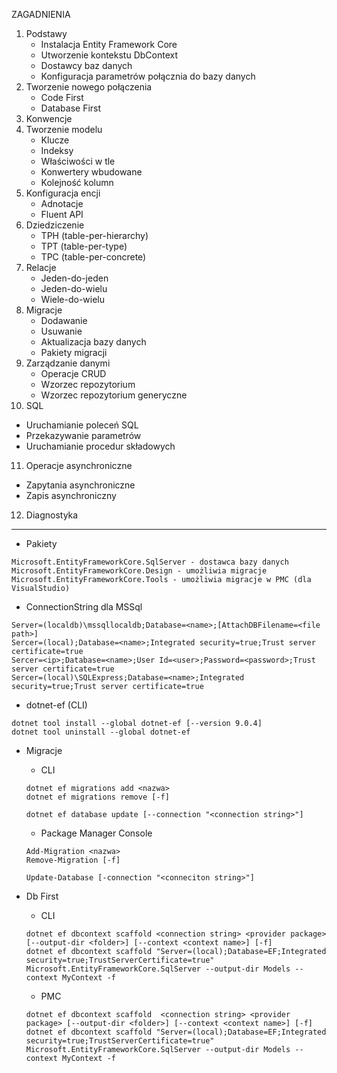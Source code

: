 ZAGADNIENIA
1. Podstawy
   - Instalacja Entity Framework Core
   - Utworzenie kontekstu DbContext
   - Dostawcy baz danych
   - Konfiguracja parametrów połącznia do bazy danych
2. Tworzenie nowego połączenia
   - Code First
   - Database First
3. Konwencje
4. Tworzenie modelu
   - Klucze
   - Indeksy
   - Właściwości w tle
   - Konwertery wbudowane
   - Kolejność kolumn
5. Konfiguracja encji
   - Adnotacje
   - Fluent API
6. Dziedziczenie
   - TPH (table-per-hierarchy)
   - TPT (table-per-type)
   - TPC (table-per-concrete)
7. Relacje
   - Jeden-do-jeden
   - Jeden-do-wielu
   - Wiele-do-wielu
8. Migracje
   - Dodawanie
   - Usuwanie
   - Aktualizacja bazy danych
   - Pakiety migracji
9. Zarządzanie danymi
   - Operacje CRUD
   - Wzorzec repozytorium
   - Wzorzec repozytorium generyczne
10. SQL
   - Uruchamianie poleceń SQL
   - Przekazywanie parametrów
   - Uruchamianie procedur składowych
11. Operacje asynchroniczne
   - Zapytania asynchroniczne
   - Zapis asynchroniczny
12. Diagnostyka

--------------------------------------------------

* Pakiety
```
Microsoft.EntityFrameworkCore.SqlServer - dostawca bazy danych
Microsoft.EntityFrameworkCore.Design - umożliwia migracje
Microsoft.EntityFrameworkCore.Tools - umożliwia migracje w PMC (dla VisualStudio)
```
   
* ConnectionString dla MSSql
```
Server=(localdb)\mssqllocaldb;Database=<name>;[AttachDBFilename=<file path>]
Sercer=(local);Database=<name>;Integrated security=true;Trust server certificate=true
Sercer=<ip>;Database=<name>;User Id=<user>;Password=<password>;Trust server certificate=true
Sercer=(local)\SQLExpress;Database=<name>;Integrated security=true;Trust server certificate=true
```

* dotnet-ef (CLI)
```
dotnet tool install --global dotnet-ef [--version 9.0.4]
dotnet tool uninstall --global dotnet-ef
```

* Migracje
   * CLI
   ```
   dotnet ef migrations add <nazwa>
   dotnet ef migrations remove [-f]
   
   dotnet ef database update [--connection "<connection string>"] 
   ```
   
   * Package Manager Console
   ```
   Add-Migration <nazwa>
   Remove-Migration [-f]
   
   Update-Database [-connection "<conneciton string>"]
   ```
* Db First
  * CLI
  ```
  dotnet ef dbcontext scaffold <connection string> <provider package> [--output-dir <folder>] [--context <context name>] [-f]
  dotnet ef dbcontext scaffold "Server=(local);Database=EF;Integrated security=true;TrustServerCertificate=true" Microsoft.EntityFrameworkCore.SqlServer --output-dir Models --context MyContext -f
  ```
  * PMC
  ```
  dotnet ef dbcontext scaffold  <connection string> <provider package> [--output-dir <folder>] [--context <context name>] [-f]
  dotnet ef dbcontext scaffold "Server=(local);Database=EF;Integrated security=true;TrustServerCertificate=true" Microsoft.EntityFrameworkCore.SqlServer --output-dir Models --context MyContext -f
  ```
